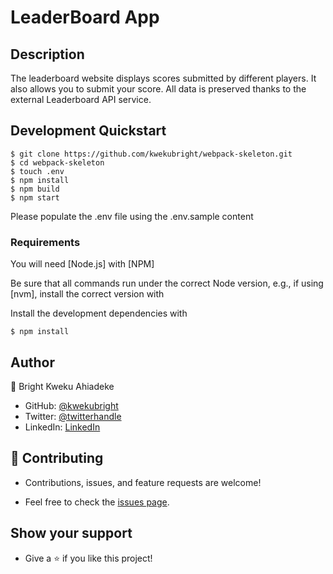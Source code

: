 # LeaderBoard App

## Description
The leaderboard website displays scores submitted by different players. It also allows you to submit your score. All data is preserved thanks to the external Leaderboard API service.

## Development Quickstart

```
$ git clone https://github.com/kwekubright/webpack-skeleton.git
$ cd webpack-skeleton
$ touch .env
$ npm install
$ npm build
$ npm start
```
Please populate the .env file using the .env.sample content

### Requirements

You will need [Node.js] with [NPM]

Be sure that all commands run under the correct Node version, e.g.,
if using [nvm], install the correct version with

Install the development dependencies with

```
$ npm install
```

## Author

👤 Bright Kweku Ahiadeke

- GitHub: [@kwekubright](https://github.com/kwekubright)
- Twitter: [@twitterhandle](https://twitter.com/kwekubright_)
- LinkedIn: [LinkedIn](https://linkedin.com/in/kwekubright)

## 🤝 Contributing

- Contributions, issues, and feature requests are welcome!

- Feel free to check the [issues page](../../issues/).

## Show your support

- Give a ⭐️ if you like this project!
